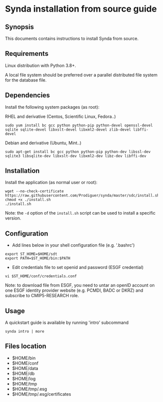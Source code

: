 # Synda installation from source guide

## Synopsis

This documents contains instructions to install Synda from source.

## Requirements

Linux distribution with Python 3.8+.

A local file system should be preferred over a parallel distributed file system
for the database file.

## Dependencies

Install the following system packages (as root):

RHEL and derivative (Centos, Scientific Linux, Fedora..)

```
sudo yum install bc gcc python python-pip python-devel openssl-devel sqlite sqlite-devel libxslt-devel libxml2-devel zlib-devel libffi-devel
```

Debian and derivative (Ubuntu, Mint..)

```
sudo apt-get install bc gcc python python-pip python-dev libssl-dev sqlite3 libsqlite-dev libxslt-dev libxml2-dev libz-dev libffi-dev
```

## Installation

Install the application (as normal user or root):

```
wget --no-check-certificate https://raw.githubusercontent.com/Prodiguer/synda/master/sdc/install.sh
chmod +x ./install.sh
./install.sh
```

Note: the ```-d``` option of the ```install.sh``` script can be used to install a specific version.

## Configuration

* Add lines below in your shell configuration file (e.g. '.bashrc')

```
export ST_HOME=$HOME/sdt
export PATH=$ST_HOME/bin:$PATH
```

* Edit credentials file to set openid and password (ESGF credential)

```
vi $ST_HOME/conf/credentials.conf
```

Note: to download file from ESGF, you need to untar an openID account on one
ESGF identity provider website (e.g. PCMDI, BADC or DKRZ) and subscribe to
CMIP5-RESEARCH role.

## Usage

A quickstart guide is available by running 'intro' subcommand

```
synda intro | more
```

## Files location

* $HOME/bin
* $HOME/conf
* $HOME/data
* $HOME/db
* $HOME/log
* $HOME/tmp
* $HOME/tmp/.esg
* $HOME/tmp/.esg/certificates
